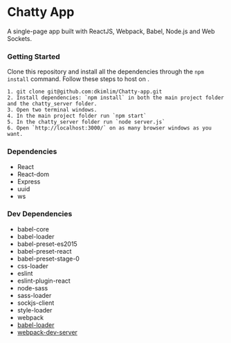 Chatty App
=====================

A single-page app built with ReactJS, Webpack, Babel, Node.js and Web Sockets.

### Getting Started

Clone this repository and install all the dependencies through the `npm install` command. Follow these steps to host on .

```
1. git clone git@github.com:dkimlim/Chatty-app.git
2. Install dependencies: `npm install` in both the main project folder and the chatty_server folder.
3. Open two terminal windows.
4. In the main project folder run `npm start`
5. In the chatty_server folder run `node server.js`
6. Open `http://localhost:3000/` on as many browser windows as you want.

```


### Dependencies

* React
* React-dom
* Express
* uuid
* ws


### Dev Dependencies

* babel-core
* babel-loader
* babel-preset-es2015
* babel-preset-react
* babel-preset-stage-0
* css-loader
* eslint
* eslint-plugin-react
* node-sass
* sass-loader
* sockjs-client
* style-loader
* webpack
* [babel-loader](https://github.com/babel/babel-loader)
* [webpack-dev-server](https://github.com/webpack/webpack-dev-server)
